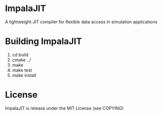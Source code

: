 # ImpalaJIT
A lightweight JIT compiler for flexible data access in simulation applications

# Building ImpalaJIT
1. cd build
2. cmake ../
3. make
4. make test
5. make install

# License
ImpalaJIT is release under the MIT License (see COPYING)